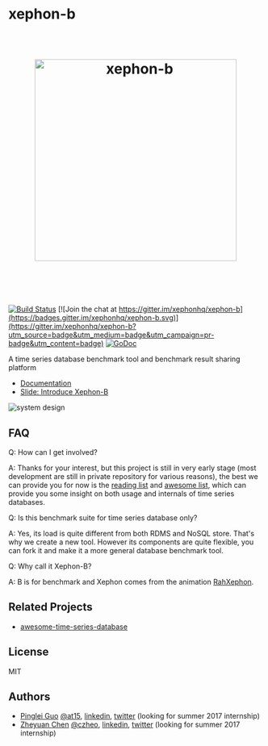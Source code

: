 # xephon-b

<h1 align="center">
	<br>
  <!-- TODO: should be logo for Xephon-B but not xephon ...  -->
	<img width="400" src="https://raw.githubusercontent.com/xephonhq/xephon-b/master/doc/xephon.png" alt="xephon-b">
	<br>
	<br>
	<br>
</h1>

[![Build Status](https://travis-ci.org/xephonhq/xephon-b.svg?branch=feature%2Fdata-generation)](https://travis-ci.org/xephonhq/xephon-b)
[![Join the chat at https://gitter.im/xephonhq/xephon-b](https://badges.gitter.im/xephonhq/xephon-b.svg)](https://gitter.im/xephonhq/xephon-b?utm_source=badge&utm_medium=badge&utm_campaign=pr-badge&utm_content=badge)
[![GoDoc](https://godoc.org/github.com/xephonhq/xephon-b?status.svg)](https://godoc.org/github.com/xephonhq/xephon-b)

A time series database benchmark tool and benchmark result sharing platform

- [Documentation](doc)
- [Slide: Introduce Xephon-B](http://www.slideshare.net/ssuser7e134a/intoduce-xephonb)

![system design](doc/system-design.png)

## FAQ

Q: How can I get involved?

A: Thanks for your interest, but this project is still in very early stage (most development are still in private repository for various reasons),
the best we can provide you for now is the [reading list](doc/reading.md) and [awesome list](https://github.com/xephonhq/awesome-time-series-database),
which can provide you some insight on both usage and internals of time series databases.

Q: Is this benchmark suite for time series database only?

A: Yes, its load is quite different from both RDMS and NoSQL store. That's why we create a new tool.
However its components are quite flexible, you can fork it and make it a more general database benchmark tool.

Q: Why call it Xephon-B?

A: B is for benchmark and Xephon comes from the animation [RahXephon](https://en.wikipedia.org/wiki/RahXephon).

## Related Projects

- [awesome-time-series-database](https://github.com/xephonhq/awesome-time-series-database)

## License

MIT

## Authors

- [Pinglei Guo](https://at15.github.io) [@at15](https://github.com/at15), [linkedin](https://www.linkedin.com/in/at1510086), [twitter](https://twitter.com/at1510086) (looking for summer 2017 internship)
- [Zheyuan Chen](http://czheo.github.io/) [@czheo](https://github.com/czheo), [linkedin](https://www.linkedin.com/in/zheyuan-chen), [twitter](https://twitter.com/czheo) (looking for summer 2017 internship)
